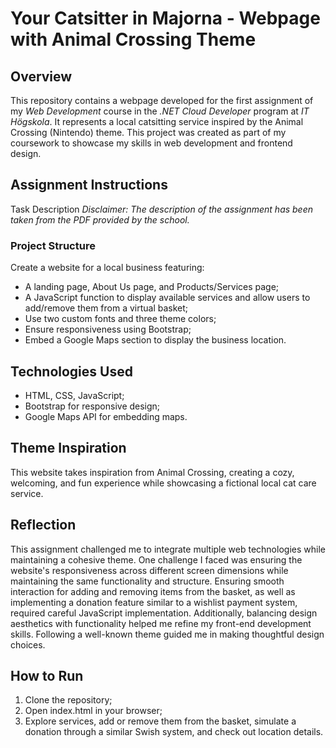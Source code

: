 # Your Catsitter in Majorna - Webpage with Animal Crossing Theme 

## Overview 
This repository contains a webpage developed for the first assignment of my *Web Development* course in the *.NET Cloud Developer* program at *IT Högskola*.
It represents a local catsitting service inspired by the Animal Crossing (Nintendo) theme. 
This project was created as part of my coursework to showcase my skills in web development and frontend design.

## Assignment Instructions 
Task Description
*Disclaimer: The description of the assignment has been taken from the PDF provided by the school.*

### Project Structure
Create a website for a local business featuring:
- A landing page, About Us page, and Products/Services page;
- A JavaScript function to display available services and allow users to add/remove them from a virtual basket;
- Use two custom fonts and three theme colors;
- Ensure responsiveness using Bootstrap;
- Embed a Google Maps section to display the business location.

## Technologies Used
  - HTML, CSS, JavaScript;
  - Bootstrap for responsive design;
  - Google Maps API for embedding maps.
 
## Theme Inspiration
This website takes inspiration from Animal Crossing, creating a cozy, welcoming, and fun experience while showcasing a fictional local cat care service.

## Reflection
This assignment challenged me to integrate multiple web technologies while maintaining a cohesive theme. 
One challenge I faced was ensuring the website's responsiveness across different screen dimensions while maintaining the same functionality and structure.
Ensuring smooth interaction for adding and removing items from the basket, as well as implementing a donation feature similar to a wishlist payment system, required careful JavaScript implementation. 
Additionally, balancing design aesthetics with functionality helped me refine my front-end development skills. Following a well-known theme guided me in making thoughtful design choices.

## How to Run
  1. Clone the repository;
  2. Open index.html in your browser;
  3. Explore services, add or remove them from the basket, simulate a donation through a similar Swish system, and check out location details.
       
